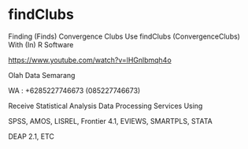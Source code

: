 # findClubs
Finding (Finds) Convergence Clubs Use findClubs (ConvergenceClubs) With (In) R Software

https://www.youtube.com/watch?v=lHGnlbmqh4o

Olah Data Semarang

WA : +6285227746673 (085227746673)

Receive Statistical Analysis Data Processing Services Using

SPSS, AMOS, LISREL, Frontier 4.1, EVIEWS, SMARTPLS, STATA

DEAP 2.1, ETC

